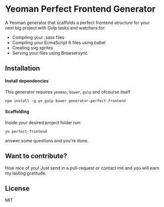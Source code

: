 # Yeoman Perfect Frontend Generator

A Yeoman generator that scaffolds a perfect frontend structure for your next big project with Gulp tasks and watchers for:

* Compiling your .sass files
* Compiling your EcmaScript 6 files using babel
* Creating svg sprites
* Serving your files using Browsersync


## Installation

#### Install dependencies 
This generator requires `yeoman`, `bower`, `gulp` and ofcourse itself

```
npm install -g yo gulp bower generator-perfect-frontend
```

#### Scaffolding
Inside your desired project folder run:

```
yo perfect-frontend
```

answer some questions and you're done.



## Want to contribute?

How nice of you! Just send in a pull-request or contact me and you will earn my lasting gratitude.



## License

MIT
